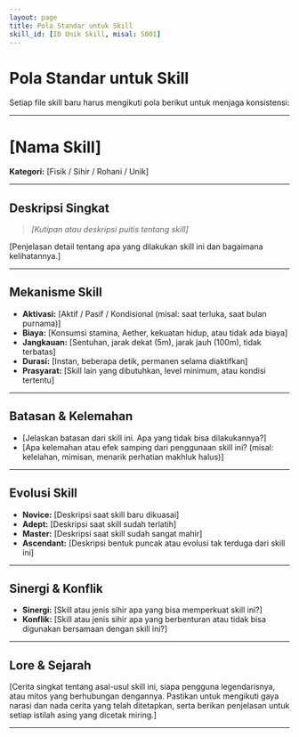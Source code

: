 ```yaml
---
layout: page
title: Pola Standar untuk Skill
skill_id: [ID Unik Skill, misal: S001]
---
```

# Pola Standar untuk Skill

Setiap file skill baru harus mengikuti pola berikut untuk menjaga konsistensi:

---

# [Nama Skill]

**Kategori:** [Fisik / Sihir / Rohani / Unik]

---

## Deskripsi Singkat
> *[Kutipan atau deskripsi puitis tentang skill]*

[Penjelasan detail tentang apa yang dilakukan skill ini dan bagaimana kelihatannya.]

---

## Mekanisme Skill
*   **Aktivasi:** [Aktif / Pasif / Kondisional (misal: saat terluka, saat bulan purnama)]
*   **Biaya:** [Konsumsi stamina, Aether, kekuatan hidup, atau tidak ada biaya]
*   **Jangkauan:** [Sentuhan, jarak dekat (5m), jarak jauh (100m), tidak terbatas]
*   **Durasi:** [Instan, beberapa detik, permanen selama diaktifkan]
*   **Prasyarat:** [Skill lain yang dibutuhkan, level minimum, atau kondisi tertentu]

---

## Batasan & Kelemahan
*   [Jelaskan batasan dari skill ini. Apa yang tidak bisa dilakukannya?]
*   [Apa kelemahan atau efek samping dari penggunaan skill ini? (misal: kelelahan, mimisan, menarik perhatian makhluk halus)]

---

## Evolusi Skill
*   **Novice:** [Deskripsi saat skill baru dikuasai]
*   **Adept:** [Deskripsi saat skill sudah terlatih]
*   **Master:** [Deskripsi saat skill sudah sangat mahir]
*   **Ascendant:** [Deskripsi bentuk puncak atau evolusi tak terduga dari skill ini]

---

## Sinergi & Konflik
*   **Sinergi:** [Skill atau jenis sihir apa yang bisa memperkuat skill ini?]
*   **Konflik:** [Skill atau jenis sihir apa yang berbenturan atau tidak bisa digunakan bersamaan dengan skill ini?]

---

## Lore & Sejarah
[Cerita singkat tentang asal-usul skill ini, siapa pengguna legendarisnya, atau mitos yang berhubungan dengannya. Pastikan untuk mengikuti gaya narasi dan nada cerita yang telah ditetapkan, serta berikan penjelasan untuk setiap istilah asing yang dicetak miring.]

---